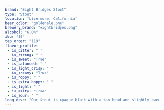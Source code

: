 ```yaml
---
brand: "Eight Bridges Stout"
type: "Stout"
location: "Livermore, California"
beer_color: "goldenale.png"
brewery_brand: "eightbridges.png"
alcohol: "6.0%"
ibu: "38"
tap_order: "119"
flavor_profile:
 - is_bitter: " "
 - is_strong: " "
 - is_sweet: "True"
 - is_balanced: " "
 - is_light_crisp: " "
 - is_creamy: "True"
 - is_hoppy: " "
 - is_extra_hoppy: " "
 - is_light: " "
 - is_malty: "True"
 - is_sour: " "
long_desc: "Our Stout is opaque black with a tan head and slightly sweeter than a dry stout. Aromas are of roasted malt blended with some chocolate and coffee notes. Following a similar pattern, the flavor is a balance between chocolate and coffee supported by some background sweetness."
---
```

